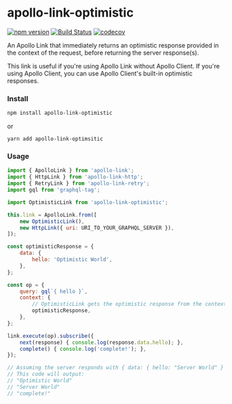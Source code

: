 # apollo-link-optimistic

[![npm version](https://badge.fury.io/js/apollo-link-optimistic.svg)](https://badge.fury.io/js/apollo-link-optimistic)
[![Build Status](https://travis-ci.org/helfer/apollo-link-optimistic.svg?branch=master)](https://travis-ci.org/helfer/apollo-link-optimistic)
[![codecov](https://codecov.io/gh/helfer/apollo-link-optimistic/branch/master/graph/badge.svg)](https://codecov.io/gh/helfer/apollo-link-optimistic)

An Apollo Link that immediately returns an optimistic response provided in the context of the request, before returning the server response(s).

This link is useful if you're using Apollo Link without Apollo Client. If you're using Apollo Client, you can use Apollo Client's built-in optimistic responses. 

### Install

```sh
npm install apollo-link-optimistic
```

or

```
yarn add apollo-link-optimsitic
```

### Usage

```js
import { ApolloLink } from 'apollo-link';
import { HttpLink } from 'apollo-link-http';
import { RetryLink } from 'apollo-link-retry';
import gql from 'graphql-tag';

import OptimisticLink from 'apollo-link-optimistic';

this.link = ApolloLink.from([
    new OptimisticLink(),
    new HttpLink({ uri: URI_TO_YOUR_GRAPHQL_SERVER }),
]);

const optimisticResponse = {
    data: {
        hello: 'Optimistic World',
    },
};

const op = {
    query: gql`{ hello }`,
    context: {
        // OptimisticLink gets the optimistic response from the context.
        optimisticResponse,
    },
};

link.execute(op).subscribe({
    next(response) { console.log(response.data.hello); },
    complete() { console.log('complete!'); },
});

// Assuming the server responds with { data: { hello: "Server World" } }
// This code will output:
// "Optimistic World"
// "Server World"
// "complete!"
```
